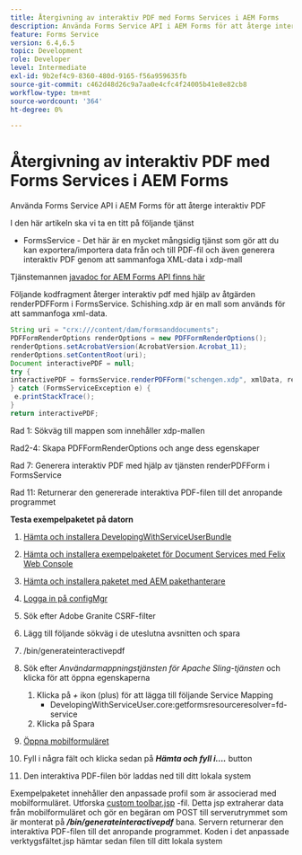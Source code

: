 ```yaml
---
title: Återgivning av interaktiv PDF med Forms Services i AEM Forms
description: Använda Forms Service API i AEM Forms för att återge interaktiv PDF
feature: Forms Service
version: 6.4,6.5
topic: Development
role: Developer
level: Intermediate
exl-id: 9b2ef4c9-8360-480d-9165-f56a959635fb
source-git-commit: c462d48d26c9a7aa0e4cfc4f24005b41e8e82cb8
workflow-type: tm+mt
source-wordcount: '364'
ht-degree: 0%

---
```


# Återgivning av interaktiv PDF med Forms Services i AEM Forms

Använda Forms Service API i AEM Forms för att återge interaktiv PDF

I den här artikeln ska vi ta en titt på följande tjänst

* FormsService - Det här är en mycket mångsidig tjänst som gör att du kan exportera/importera data från och till PDF-fil och även generera interaktiv PDF genom att sammanfoga XML-data i xdp-mall

Tjänstemannen [javadoc for AEM Forms API finns här](https://helpx.adobe.com/aem-forms/6/javadocs/com/adobe/fd/output/api/package-summary.html)

Följande kodfragment återger interaktiv pdf med hjälp av åtgärden renderPDFForm i FormsService. Schishing.xdp är en mall som används för att sammanfoga xml-data.

```java
String uri = "crx:///content/dam/formsanddocuments";
PDFFormRenderOptions renderOptions = new PDFFormRenderOptions();
renderOptions.setAcrobatVersion(AcrobatVersion.Acrobat_11);
renderOptions.setContentRoot(uri);
Document interactivePDF = null;
try {
interactivePDF = formsService.renderPDFForm("schengen.xdp", xmlData, renderOptions);
} catch (FormsServiceException e) {
 e.printStackTrace();
}
return interactivePDF;
```

Rad 1: Sökväg till mappen som innehåller xdp-mallen

Rad2-4: Skapa PDFFormRenderOptions och ange dess egenskaper

Rad 7: Generera interaktiv PDF med hjälp av tjänsten renderPDFForm i FormsService

Rad 11: Returnerar den genererade interaktiva PDF-filen till det anropande programmet

**Testa exempelpaketet på datorn**
1. [Hämta och installera DevelopingWithServiceUserBundle](/help/forms/assets/common-osgi-bundles/DevelopingWithServiceUser.jar)
1. [Hämta och installera exempelpaketet för Document Services med Felix Web Console](/help/forms/assets/common-osgi-bundles/AEMFormsDocumentServices.core-1.0-SNAPSHOT.jar)
1. [Hämta och installera paketet med AEM pakethanterare](assets/downloadinteractivepdffrommobileform.zip)

1. [Logga in på configMgr](http://localhost:4502/system/console/configMgr)
1. Sök efter Adobe Granite CSRF-filter
1. Lägg till följande sökväg i de uteslutna avsnitten och spara
1. /bin/generateinteractivepdf
1. Sök efter _Användarmappningstjänsten för Apache Sling-tjänsten_ och klicka för att öppna egenskaperna
   1. Klicka på *+* ikon (plus) för att lägga till följande Service Mapping
      * DevelopingWithServiceUser.core:getformsresourceresolver=fd-service
   1. Klicka på Spara
1. [Öppna mobilformuläret](http://localhost:4502/content/dam/formsanddocuments/schengen.xdp/jcr:content)
1. Fyll i några fält och klicka sedan på ***Hämta och fyll i....*** button
1. Den interaktiva PDF-filen bör laddas ned till ditt lokala system


Exempelpaketet innehåller den anpassade profil som är associerad med mobilformuläret. Utforska [custom toolbar.jsp](http://localhost:4502/apps/AEMFormsDemoListings/customprofiles/addImageToMobileForm/demo/customtoolbar.jsp) -fil. Detta jsp extraherar data från mobilformuläret och gör en begäran om POST till serverutrymmet som är monterat på ***/bin/generateinteractivepdf*** bana. Servern returnerar den interaktiva PDF-filen till det anropande programmet. Koden i det anpassade verktygsfältet.jsp hämtar sedan filen till ditt lokala system
